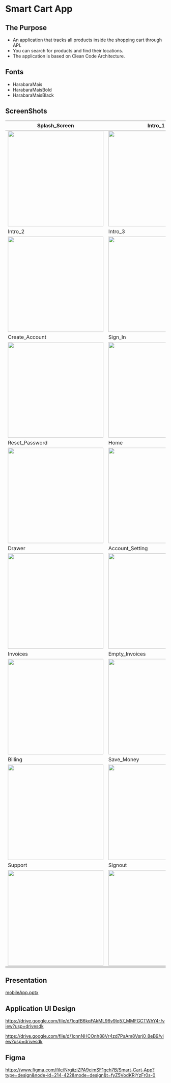 # Smart Cart App

## The Purpose

- An application that tracks all products inside the shopping cart through API.
- You can search for products and find their locations.
- The application is based on Clean Code Architecture.

## Fonts

- HarabaraMais
- HarabaraMaisBold
- HarabaraMaisBlack

## ScreenShots


| Splash_Screen | Intro_1 |
|---|---|
|<img src="https://github.com/Rahma-Alaa/Smart-Cart/assets/141377975/76aa29ed-2b15-4dc6-b4c2-db5f473e22d2.jpg" height="300" />|<img src="https://github.com/Rahma-Alaa/Smart-Cart/assets/141377975/b2bf308c-26cc-4517-9540-b0064eae6d7d.jpg" height="300" />|
| Intro_2 | Intro_3 |
|<img src="https://github.com/Rahma-Alaa/Smart-Cart/assets/141377975/2c78879d-d8f2-4004-8138-e7679f9ce522.jpg" height="300" />|<img src="https://github.com/Rahma-Alaa/Smart-Cart/assets/141377975/0cb4e70b-4d95-4c6f-835d-a07f207c64b8.jpg" height="300" />|
| Create_Account | Sign_In|
|<img src="https://github.com/Rahma-Alaa/Smart-Cart/assets/141377975/65e86c76-48e1-46b2-985d-0d94d0b425d6.jpg" height="300" />|<img src="https://github.com/Rahma-Alaa/Smart-Cart/assets/141377975/ee2fcfa2-e645-4a80-a18c-548ba06f3da0.jpg" height="300" />|
| Reset_Password | Home|
|<img src="https://github.com/Rahma-Alaa/Smart-Cart/assets/141377975/033558cf-5ff1-42a8-a463-55138e0b80f1.jpg" height="300" />|<img src="https://github.com/Rahma-Alaa/Smart-Cart/assets/141377975/b2f0c4d7-9194-4b92-a151-cc69390629a7.jpg" height="300" />|
| Drawer | Account_Setting |
|<img src="https://github.com/Rahma-Alaa/Smart-Cart/assets/141377975/53c31147-f0ad-4f49-b158-b78462f4ffbd.jpg" height="300" />|<img src="https://github.com/Rahma-Alaa/Smart-Cart/assets/141377975/00be110f-29f6-42ce-b929-391facf36ebf.jpg" height="300" />|
| Invoices | Empty_Invoices |
|<img src="https://user-images.githubusercontent.com/47388207/210512282-a6a94589-1064-487e-aa84-f829835c92ec.jpg" height="300" />|<img src="https://user-images.githubusercontent.com/47388207/210512470-adcef090-8b12-47d4-9d20-6f09eb0c9f68.jpg" height="300" />|
| Billing | Save_Money |
|<img src="https://user-images.githubusercontent.com/47388207/210512215-fea93698-767e-48b5-9e65-2588fa05ae75.jpg" height="300" />|<img src="https://user-images.githubusercontent.com/47388207/210512237-407ed7cc-4297-48d2-b920-153623d184f6.jpg" height="300" />|
| Support | Signout |
|<img src="https://user-images.githubusercontent.com/47388207/210512110-b9f6816c-5c00-44aa-8246-ded9ae6d7a6d.jpg" height="300" />|<img src="https://user-images.githubusercontent.com/47388207/210512162-1a87696c-401d-4b3c-bd4d-865d116e62af.jpg" height="300" />|


## Presentation
[mobileApp.pptx](https://github.com/Rahma-Alaa/Smart-Cart/files/14068682/mobileApp.pptx)


## Application UI Design

https://drive.google.com/file/d/1cqfB6kqFAkML96v9lq57_MMFGCTWhY4-/view?usp=drivesdk

https://drive.google.com/file/d/1cnnNHCOnh88Vr4zd7PsAm8Vsrj0_8eB9/view?usp=drivesdk


## Figma

https://www.figma.com/file/NrgiiziZPA9eimSF1gch7B/Smart-Cart-App?type=design&node-id=214-422&mode=design&t=fyZ5VodKRjYzFr0s-0

